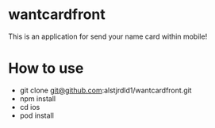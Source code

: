 # wantcardfront
 This is an application for send your name card within mobile! 

# How to use 
 - git clone git@github.com:alstjrdld1/wantcardfront.git
 - npm install 
 - cd ios 
 - pod install 
